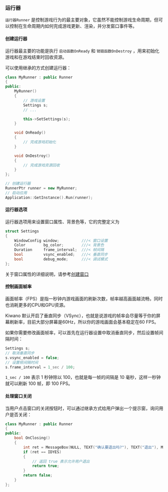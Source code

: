 ### 运行器

`运行器Runner` 是控制游戏行为的最主要对象，它虽然不能控制游戏生命周期，但可以控制在生命周期内如何完成游戏更新、渲染，并分发窗口事件等。

#### 创建运行器

运行器最主要的功能是执行 `启动函数OnReady` 和 `销毁函数OnDestroy` ，用来初始化游戏和在游戏结束时回收资源。

可以使用继承的方式创建运行器：

```cpp
class MyRunner : public Runner
{
public:
    MyRunner()
    {
        // 游戏设置
        Settings s;
        // ...

        this->SetSettings(s);
    }

    void OnReady()
    {
        // 完成游戏初始化
    }

    void OnDestroy()
    {
        // 完成游戏资源回收
    }
};

// 创建运行器
RunnerPtr runner = new MyRunner;
// 启动应用
Application::GetInstance().Run(runner);
```

#### 运行器选项

运行器选项用来设置窗口属性、背景色等，它的完整定义为

```cpp
struct Settings
{
    WindowConfig window;          ///< 窗口设置
    Color        bg_color;        ///< 背景色
    Duration     frame_interval;  ///< 帧间隔
    bool         vsync_enabled;   ///< 垂直同步
    bool         debug_mode;      ///< 调试模式
};
```

关于窗口属性的详细说明，请参考[创建窗口](./window.md#创建窗口)

#### 控制画面帧率

画面帧率（FPS）是指一秒钟内游戏画面的刷新次数，帧率越高画面越流畅，同时也消耗更多的CPU和GPU资源。

Kiwano 默认开启了垂直同步（VSync），也就是说游戏的帧率会尽量等于你的屏幕刷新率，目前大部分屏幕是60Hz，所以你的游戏画面会基本稳定在60 FPS。

如果你需要修改画面帧率，可以首先在运行器设置中取消垂直同步，然后设置帧间隔时间：

```cpp
Settings s;
// 取消垂直同步
s.vsync_enabled = false;
// 设置帧间隔时间
s.frame_interval = 1_sec / 100;
```

`1_sec / 100` 表示 1 秒钟除以 100，也就是每一帧的间隔是 10 毫秒，这样一秒钟就可以刷新 100 帧，即 100 FPS。

#### 处理窗口关闭

当用户点击窗口的关闭按钮时，可以通过继承方式给用户弹出一个提示窗，询问用户是否关闭：

```cpp
class MyRunner : public Runner
{
public:
    bool OnClosing()
    {
        int ret = MessageBox(NULL, TEXT("确认要退出吗?"), TEXT("退出"), MB_YESNO | MB_ICONQUESTION);
        if (ret == IDYES)
        {
            // 返回 true 表示允许用户退出
            return true;
        }
        return false;
    }
};
```
